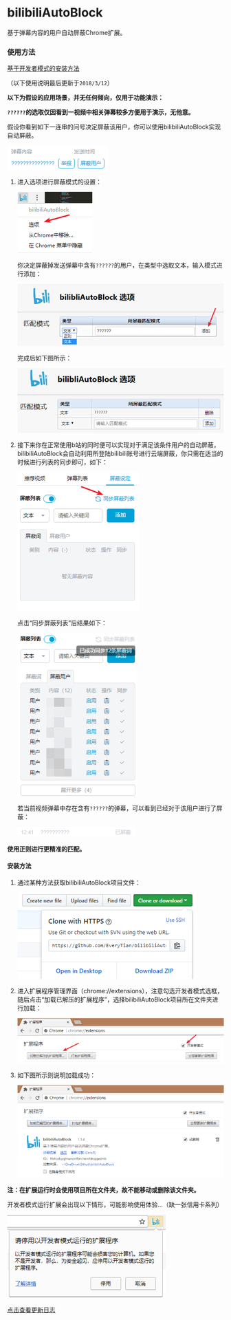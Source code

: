 # bilibiliAutoBlock
基于弹幕内容的用户自动屏蔽Chrome扩展。

### 使用方法

[基于开发者模式的安装方法](#安装方法)

（以下使用说明最后更新于`2018/3/12`）

**以下为假设的应用场景，并无任何倾向，仅用于功能演示：**

**`??????`的选取仅因看到一视频中相关弹幕较多方便用于演示，无他意。**

假设你看到如下一连串的问号决定屏蔽该用户，你可以使用bilibiliAutoBlock实现自动屏蔽。

![](readme_images/1.png)

1. 进入选项进行屏蔽模式的设置：

   ![](readme_images/2.png)

   你决定屏蔽掉发送弹幕中含有`??????`的用户，在类型中选取文本，输入模式进行添加：

   ![](readme_images/3.png)

   完成后如下图所示：

   ![](readme_images/4.png)

2. 接下来你在正常使用b站的同时便可以实现对于满足该条件用户的自动屏蔽，bilibiliAutoBlock会自动利用所登陆bilibili账号进行云端屏蔽，你只需在适当的时候进行列表的同步即可，如下：

   ![](readme_images/5.png)

   点击“同步屏蔽列表”后结果如下：

   ![](readme_images/6.png)

   若当前视频弹幕中存在含有`??????`的弹幕，可以看到已经对于该用户进行了屏蔽：

   ![](readme_images/7.png)

**使用正则进行更精准的匹配。**

#### 安装方法

1. 通过某种方法获取bilibiliAutoBlock项目文件：

   ![](readme_images/install1.png)

2. 进入扩展程序管理界面（chrome://extensions），注意勾选开发者模式选框，随后点击“加载已解压的扩展程序”，选择bilibiliAutoBlock项目所在文件夹进行加载：

   ![](readme_images/install2.png)

3. 如下图所示则说明加载成功：

   ![](readme_images/install3.png)


**注：在扩展运行时会使用项目所在文件夹，故不能移动或删除该文件夹。**

开发者模式运行扩展会出现以下情形，可能影响使用体验...（缺一张信用卡系列）

![](readme_images/install4.png)

[点击查看更新日志](update.log.md)

